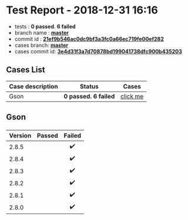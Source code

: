 # Test Report - 2018-12-31 16:16

- tests  : **0 passed**. **6 failed**
- branch name : **[master](https://github.com/apache/incubator-skywalking/tree/master)**
- commit id : **[21ef9b546ac0dc9bf3a3fc0a66ec719fe00ef282](https://github.com/apache/incubator-skywalking/commit/21ef9b546ac0dc9bf3a3fc0a66ec719fe00ef282)**
- cases branch: **[master](https://github.com/SkywalkingTest/skywalking-autotest-scenarios/tree/master)**
- cases commit id: **[3e4d31f3a7d70878bd199041738dfc900b435203](https://github.com/SkywalkingTest/skywalking-autotest-scenarios/commit/3e4d31f3a7d70878bd199041738dfc900b435203)**

## Cases List

| Case description | Status | Cases|
|:-----|:-----:|:-----:|
|Gson| **0 passed. 6 failed**| [click me](#gson) |

## Gson

### 
|  Version     | Passed | Failed|
|:------------- |:-------:|:-----:|
| 2.8.5  | |:heavy_check_mark:|
| 2.8.4  | |:heavy_check_mark:|
| 2.8.3  | |:heavy_check_mark:|
| 2.8.2  | |:heavy_check_mark:|
| 2.8.1  | |:heavy_check_mark:|
| 2.8.0  | |:heavy_check_mark:|

